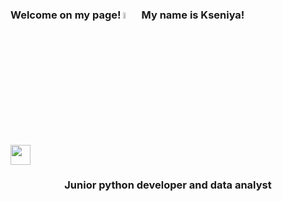 ### Welcome on my page! <a href="https://www.gautamkrishnar.com/"><img src="https://media.giphy.com/media/hvRJCLFzcasrR4ia7z/giphy.gif" width="5%"></a> My name is Kseniya!
<img src="https://github.com/blackcater/blackcater/raw/main/images/Hi.gif" height="32"/></h1>
<h3 align="center">Junior python developer and data analyst</h3>
